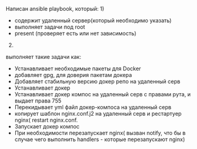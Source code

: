 Написан ansible playbook, который:
1)
- содержит удаленный сервер(который необходимо указать)
- выполняет задачи под root
- present (проверяет есть или нет зависимость)
2)
выполняет такие задачи как:
- Устанавливает необходимые пакеты для Docker
- добавляет gpg, для доверия пакетам докера
- Добавляет стабильную версию докер репо на удаленный серв
- Устанавливает докер
- Устанавливает докер компос на удаленный серв с правами рута, и выдает права 755
- Перекидывает yml файл докер-компоса на удаленный серв
- копирует шаблон nginx.conf.j2 на удаленный серв и рестартуер nginx( restart nginx.conf.
- Запускает докер компос
- При необходимости перезапускает nginx( вызван notify, что бы в случае чего выполнить handlers - которые перезапускают nginx)
